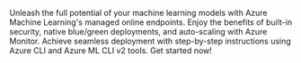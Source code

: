 Unleash the full potential of your machine learning models with Azure Machine Learning's managed online endpoints. Enjoy the benefits of built-in security, native blue/green deployments, and auto-scaling with Azure Monitor. Achieve seamless deployment with step-by-step instructions using Azure CLI and Azure ML CLI v2 tools. Get started now!
